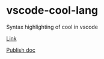 # vscode-cool-lang
Syntax highlighting of cool in vscode

[Link](https://marketplace.visualstudio.com/items?itemName=amir734jj.cool-uwm)

[Publish doc](https://code.visualstudio.com/api/working-with-extensions/publishing-extension)
